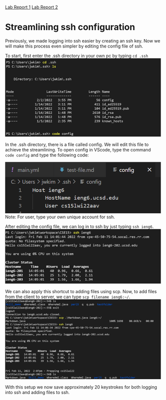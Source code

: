[Lab Report 1](https://richard21a.github.io/cse15l-lab-reports//lab-report-1-week-2.html)
[Lab Report 2](https://richard21a.github.io/cse15l-lab-reports/lab-report-2-week-4.html)

# Streamlining ssh configuration

Previously, we made logging into ssh easier by creating an ssh key. Now we will make this process even simpler by editing the config file of ssh. 

To start, first enter the .ssh directory in your own pc by typing `cd .ssh`
![Image](cdconfig.png)

In the .ssh directory, there is a file called config. We will edit this file to achieve the streamlining. To open config in VScode, type the command `code config` and type the following code:

![Image](config_file.png)
Note: For user, type your own unique account for ssh.

After editing the config file, we can log in to ssh by just typing `ssh ieng6`.
![Image](sshlogin.png)

We can also apply this shortcut to adding files using scp. Now, to add files from the client to server, we can type `scp filename ieng6:~/`.
![Image](scplogin.png)

With this setup we now save approximately 20 keystrokes for both logging into ssh and adding files to ssh.